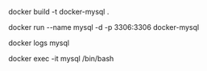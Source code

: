 docker build -t docker-mysql .

docker run --name mysql  -d -p 3306:3306 docker-mysql

docker logs mysql

docker exec -it  mysql /bin/bash 

